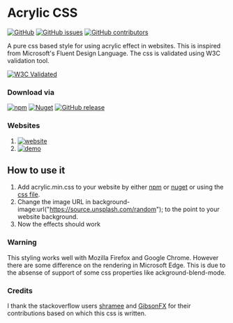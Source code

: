 # Acrylic CSS

[![GitHub](https://img.shields.io/github/license/kolappannathan/acrylic-css.svg?style=flat-square)](#)
[![GitHub issues](https://img.shields.io/github/issues/kolappannathan/acrylic-css.svg?style=flat-square)](#)
[![GitHub contributors](https://img.shields.io/github/contributors/kolappannathan/acrylic-css.svg?color=orange&style=flat-square)](#)

A pure css based style for using acrylic effect in websites. This is inspired from Microsoft's Fluent Design Language. The css is validated using W3C validation tool.

[![W3C Validated](https://jigsaw.w3.org/css-validator/images/vcss-blue)](https://jigsaw.w3.org/css-validator/validator?uri=https%3A%2F%2Fkolappannathan.github.io%2Fassets%2Flib%2Fmy-lib%2Facrylic%2Facrylic.min.css&profile=css3svg&usermedium=all&warning=2&vextwarning=&lang=en)

### Download via
[![npm](https://img.shields.io/npm/v/acrylic-css.svg?logo=npm&style=flat-square)](https://www.npmjs.com/package/acrylic-css)
[![Nuget](https://img.shields.io/nuget/v/acrylic.css.svg?logo=nuget&style=flat-square)](https://www.nuget.org/packages/acrylic.css/)
[![GitHub release](https://img.shields.io/github/release/kolappannathan/acrylic-css.svg?logo=github&style=flat-square)](https://github.com/kolappannathan/acrylic-css/releases)

### Websites
 1. [![website](https://img.shields.io/badge/view-website-blue.svg?logo=mozilla%20firefox&style=flat-square)](https://kolappannathan.github.io/projects/acrylic-css/index.html)
 2. [![demo](https://img.shields.io/badge/view-Live%20demo-blue.svg?logo=mozilla%20firefox&style=flat-square)](https://kolappannathan.github.io/projects/acrylic-css/demo.html)

## How to use it

1. Add acrylic.min.css to your website by either [npm](https://www.npmjs.com/package/acrylic-css) or [nuget](https://www.nuget.org/packages/acrylic.css/) or using the [css file](https://github.com/kolappannathan/acrylic-css/tree/master/dist).
2. Change the image URL in background-image:url("https://source.unsplash.com/random"); to the point to your website background.
3. Now the effects should work

### Warning

This styling works well with Mozilla Firefox and Google Chrome. However there are some difference on the rendering in Microsoft Edge. This is due to the absense of support of some css properties like ackground-blend-mode.

### Credits

I thank the stackoverflow users [shramee](https://stackoverflow.com/a/44611674/5407188) and [GibsonFX](https://stackoverflow.com/a/44630890/5407188) for their contributions based on which this css is written.
